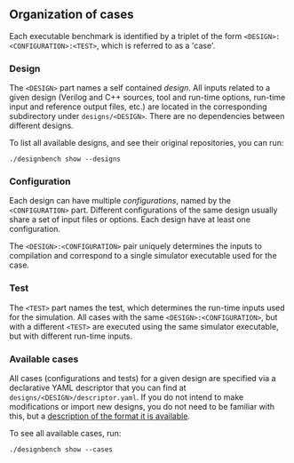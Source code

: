 ## Organization of cases

Each executable benchmark is identified by a triplet of the form
`<DESIGN>:<CONFIGURATION>:<TEST>`, which is referred to as a 'case'.

### Design

The `<DESIGN>` part names a self contained _design_. All inputs related to
a given design (Verilog and C++ sources, tool and run-time options, run-time
input and reference output files, etc.) are located in the corresponding
subdirectory under `designs/<DESIGN>`. There are no dependencies between
different designs.

To list all available designs, and see their original repositories, you can
run:

```shell
./designbench show --designs
```

### Configuration

Each design can have multiple _configurations_, named by the `<CONFIGURATION>`
part. Different configurations of the same design usually share a set of
input files or options. Each design have at least one configuration.

The `<DESIGN>:<CONFIGURATION>` pair uniquely determines the inputs to
compilation and correspond to a single simulator executable used for the case.

### Test

The `<TEST>` part names the test, which determines the run-time inputs used
for the simulation. All cases with the same `<DESIGN>:<CONFIGURATION>`, but
with a different `<TEST>` are executed using the same simulator executable,
but with different run-time inputs.

### Available cases

All cases (configurations and tests) for a given design are specified via a
declarative YAML descriptor that you can find at
`designs/<DESIGN>/descriptor.yaml`. If you do not intend to make modifications
or import new designs, you do not need to be familiar with this, but a
[description of the format it is available](descriptor.md).

To see all available cases, run:

```shell
./designbench show --cases
```
